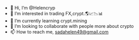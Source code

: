 - 👋 Hi, I’m @Helencryp
- 👀 I’m interested in trading FX,crypt.🌎📈📉📊
- 🌱 I’m currently learning crypt.mining 
- 💞️ I’m looking to collaborate with people more about crypto
- 📫 How to reach me, sadahelen49@gmail.com 

<!---
Helencryp/Helencryp is a ✨ special ✨ repository because its `README.md` (this file) appears on your GitHub profile.
You can click the Preview link to take a look at your changes.
--->
